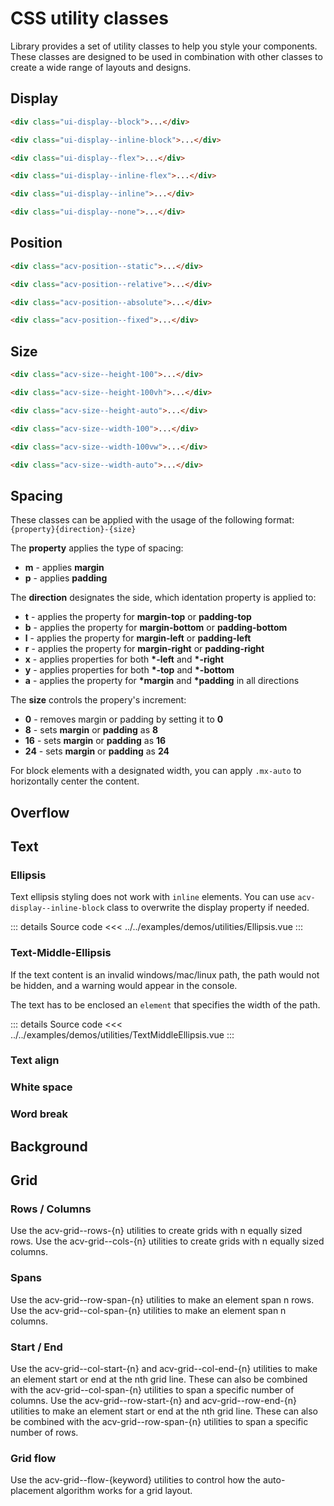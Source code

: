 # CSS utility classes

Library provides a set of utility classes to help you style your components. These classes are designed to be used in combination with other classes to create a wide range of layouts and designs.

## Display

```html
<div class="ui-display--block">...</div>

<div class="ui-display--inline-block">...</div>

<div class="ui-display--flex">...</div>

<div class="ui-display--inline-flex">...</div>

<div class="ui-display--inline">...</div>

<div class="ui-display--none">...</div>
```

## Position

```html
<div class="acv-position--static">...</div>

<div class="acv-position--relative">...</div>

<div class="acv-position--absolute">...</div>

<div class="acv-position--fixed">...</div>
```

## Size

```html
<div class="acv-size--height-100">...</div>

<div class="acv-size--height-100vh">...</div>

<div class="acv-size--height-auto">...</div>

<div class="acv-size--width-100">...</div>

<div class="acv-size--width-100vw">...</div>

<div class="acv-size--width-auto">...</div>
```

## Spacing

These classes can be applied with the usage of the following format: `{property}{direction}-{size}`

The **property** applies the type of spacing:

- **m** - applies **margin**
- **p** - applies **padding**

The **direction** designates the side, which identation property is applied to:

- **t** - applies the property for **margin-top** or **padding-top**
- **b** - applies the property for **margin-bottom** or **padding-bottom**
- **l** - applies the property for **margin-left** or **padding-left**
- **r** - applies the property for **margin-right** or **padding-right**
- **x** - applies properties for both **\*-left** and **\*-right**
- **y** - applies properties for both **\*-top** and **\*-bottom**
- **a** - applies the property for **\*margin** and **\*padding** in all directions

The **size** controls the propery's increment: </br>

- **0** - removes margin or padding by setting it to **0**
- **8** - sets **margin** or **padding** as **8**
- **16** - sets **margin** or **padding** as **16**
- **24** - sets **margin** or **padding** as **24**

For block elements with a designated width, you can apply `.mx-auto` to horizontally center the content.

## Overflow

<TextOverflow />

## Text

### Ellipsis

Text ellipsis styling does not work with `inline` elements. You can use `acv-display--inline-block` class to overwrite the display property if needed.

<Ellipsis />

::: details Source code
<<< ../../examples/demos/utilities/Ellipsis.vue
:::

### Text-Middle-Ellipsis

If the text content is an invalid windows/mac/linux path, the path would not be hidden, and a warning would appear in the console.

The text has to be enclosed an `element` that specifies the width of the path.

<TextMiddleEllipsis />

::: details Source code
<<< ../../examples/demos/utilities/TextMiddleEllipsis.vue
:::

### Text align

<TextAlign />

### White space

<TextWhiteSpace />

### Word break

<TextWorkBreak />

## Background

<BackgroundUtility />

## Grid

### Rows / Columns

Use the acv-grid--rows-{n} utilities to create grids with n equally sized rows.
Use the acv-grid--cols-{n} utilities to create grids with n equally sized columns.

<GridRows />

### Spans

Use the acv-grid--row-span-{n} utilities to make an element span n rows.
Use the acv-grid--col-span-{n} utilities to make an element span n columns.

<GridSpans />

### Start / End

Use the acv-grid--col-start-{n} and acv-grid--col-end-{n} utilities to make an element start or end at the nth grid line. These can also be combined with the acv-grid--col-span-{n} utilities to span a specific number of columns.
Use the acv-grid--row-start-{n} and acv-grid--row-end-{n} utilities to make an element start or end at the nth grid line. These can also be combined with the acv-grid--row-span-{n} utilities to span a specific number of rows.

<GridStartEnd />

### Grid flow

Use the acv-grid--flow-{keyword} utilities to control how the auto-placement algorithm works for a grid layout.

<GridFlow />
